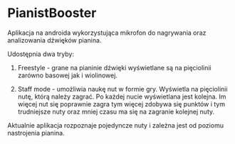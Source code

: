 # PianistBooster

Aplikacja na androida wykorzystująca mikrofon do nagrywania oraz analizowania dźwięków pianina.

Udostępnia dwa tryby:

1. Freestyle - grane na pianinie dźwięki wyświetlane są na pięciolinii zarówno basowej jak i wiolinowej.

2. Staff mode - umożliwia naukę nut w formie gry. Wyświetla na pięciolinii nutę, którą należy zagrać. Po każdej nucie wyświetlana jest kolejna. Im więcej nut się poprawnie zagra tym więcej zdobywa się punktów i tym trudniejsze nuty oraz mniej czasu ma się na zagranie kolejnej nuty.


Aktualnie aplikacja rozpoznaje pojedyncze nuty i zależna jest od poziomu nastrojenia pianina.
